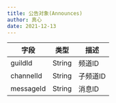 ```yaml
---
title: 公告对象(Announces)
author: 真心
date: 2021-12-13
---
```


| 字段      | 类型   | 描述     |
| --------- | ------ | -------- |
| guildId   | String | 频道ID   |
| channelId | String | 子频道ID |
| messageId | String | 消息ID   |
